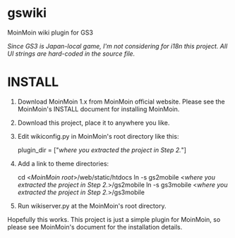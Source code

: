 # gswiki
MoinMoin wiki plugin for GS3

*Since GS3 is Japan-local game, I'm not considering for i18n this project. All UI strings are hard-coded in the source file.*

# INSTALL
1. Download MoinMoin 1.x from MoinMoin official website. Please see the MoinMoin's INSTALL document for installing MoinMoin.
2. Download this project, place it to anywhere you like.
3. Edit wikiconfig.py in MoinMoin's root directory like this:

    plugin_dir = ["*where you extracted the project in Step 2.*"]

4. Add a link to theme directories:

    cd <*MoinMoin root*>/web/static/htdocs
    ln -s gs2mobile <*where you extracted the project in Step 2.*>/gs2mobile
    ln -s gs3mobile <*where you extracted the project in Step 2.*>/gs3mobile

5. Run wikiserver.py at the MoinMoin's root directory.

Hopefully this works. This project is just a simple plugin for MoinMoin, so please see MoinMoin's document for the installation details.
